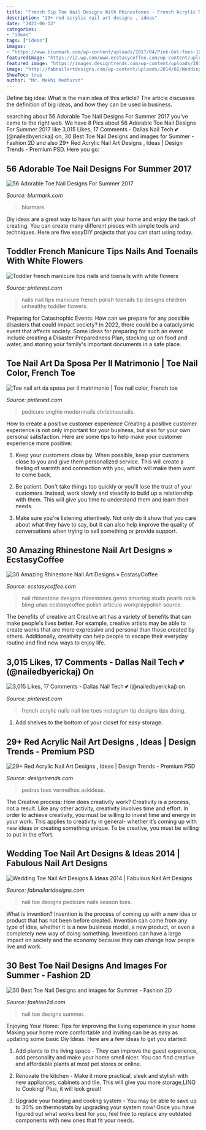 ```yaml
---
title: "French Tip Toe Nail Designs With Rhinestones - French Acrylic Nails Nail Toe Toes Instagram Tip Designs Tips Doing"
description: "29+ red acrylic nail art designs , ideas"
date: "2023-06-13"
categories:
- "ideas"
tags: ["ideas"]
images:
- "https://www.blurmark.com/wp-content/uploads/2017/04/Pink-Gel-Toes-1024x1024.jpg"
featuredImage: "https://i2.wp.com/www.ecstasycoffee.com/wp-content/uploads/2016/10/Rhinestone-Nail-Art-Designs-11.jpg"
featured_image: "https://images.designtrends.com/wp-content/uploads/2016/03/01125542/Red-Toe-Nail-Art-Design.jpg"
image: "http://fabnailartdesigns.com/wp-content/uploads/2014/02/Wedding-Toe-Nail-Art-Designs-Ideas-2014-1.jpg"
ShowToc: true
author: "Mr. Mekhi Medhurst"
---
```



Define big idea: What is the main idea of this article?
The article discusses the definition of big ideas, and how they can be used in business.

	

		
searching about 56 Adorable Toe Nail Designs For Summer 2017 you've came to the right web. We have 8 Pics about 56 Adorable Toe Nail Designs For Summer 2017 like 3,015 Likes, 17 Comments - Dallas Nail Tech 💕 (@nailedbyerickaj) on, 30 Best Toe Nail Designs and images for Summer - Fashion 2D and also 29+ Red Acrylic Nail Art Designs , Ideas | Design Trends - Premium PSD. Here you go:
		
    
## 56 Adorable Toe Nail Designs For Summer 2017

<img loading=lazy src="https://www.blurmark.com/wp-content/uploads/2017/04/Pink-Gel-Toes-1024x1024.jpg" onerror="this.onerror=null;this.src='https://tse2.mm.bing.net/th?id=OIP.1TRCX7ZUgN5FUkrItANh2wHaHa&amp;pid=15.1';" alt="56 Adorable Toe Nail Designs For Summer 2017">

_Source: blurmark.com_

>blurmark. 

	

Diy ideas are a great way to have fun with your home and enjoy the task of creating. You can create many different pieces with simple tools and techniques. Here are five easyDIY projects that you can start using today.

    
## Toddler French Manicure Tips Nails And Toenails With White Flowers

<img loading=lazy src="https://i.pinimg.com/736x/66/75/4c/66754cfea574d6d0e5c157240f2f9017--manicure-tips-tip-nails.jpg" onerror="this.onerror=null;this.src='https://tse2.mm.bing.net/th?id=OIP.qZ9qbT-ammpRbdDeLP4x3wHaFj&amp;pid=15.1';" alt="Toddler french manicure tips nails and toenails with white flowers">

_Source: pinterest.com_

>nails nail tips manicure french polish toenails tip designs children unhealthy toddler flowers. 

	

Preparing for Catastrophic Events: How can we prepare for any possible disasters that could impact society?
In 2022, there could be a cataclysmic event that affects society. Some ideas for preparing for such an event include creating a Disaster Preparedness Plan, stocking up on food and water, and storing your family's important documents in a safe place.

    
## Toe Nail Art Da Sposa Per Il Matrimonio | Toe Nail Color, French Toe

<img loading=lazy src="https://i.pinimg.com/736x/3d/17/d3/3d17d31bfdce7708d6ac5d08f75ddf0f.jpg" onerror="this.onerror=null;this.src='https://tse2.mm.bing.net/th?id=OIP.hUnGcUn8slAUwkdIYuCoVQAAAA&amp;pid=15.1';" alt="Toe nail art da sposa per il matrimonio | Toe nail color, French toe">

_Source: pinterest.com_

>pedicure unghie modernnails christmasnails. 

	

How to create a positive customer experience
Creating a positive customer experience is not only important for your business, but also for your own personal satisfaction. Here are some tips to help make your customer experience more positive:
1. Keep your customers close by. When possible, keep your customers close to you and give them personalized service. This will create a feeling of warmth and connection with you, which will make them want to come back.

2. Be patient. Don't take things too quickly or you'll lose the trust of your customers. Instead, work slowly and steadily to build up a relationship with them. This will give you time to understand them and learn their needs.

3. Make sure you're listening attentively. Not only do it show that you care about what they have to say, but it can also help improve the quality of conversations when trying to sell something or provide support.

    
## 30 Amazing Rhinestone Nail Art Designs » EcstasyCoffee

<img loading=lazy src="https://i2.wp.com/www.ecstasycoffee.com/wp-content/uploads/2016/10/Rhinestone-Nail-Art-Designs-11.jpg" onerror="this.onerror=null;this.src='https://tse3.mm.bing.net/th?id=OIP.7kuMQ2B7z6UXFdyb-BD9sQHaIj&amp;pid=15.1';" alt="30 Amazing Rhinestone Nail Art Designs » EcstasyCoffee">

_Source: ecstasycoffee.com_

>nail rhinestone designs rhinestones gems amazing studs pearls nails bling uñas ecstasycoffee polish artículo workplaypolish source. 

	

The benefits of creative art
Creative art has a variety of benefits that can make people's lives better. For example, creative artists may be able to create works that are more expressive and personal than those created by others. Additionally, creativity can help people to escape their everyday routine and find new ways to enjoy life.

    
## 3,015 Likes, 17 Comments - Dallas Nail Tech 💕 (@nailedbyerickaj) On

<img loading=lazy src="https://i.pinimg.com/736x/cc/31/2c/cc312c0b7c5cf481e62824799ff13bf9.jpg" onerror="this.onerror=null;this.src='https://tse1.mm.bing.net/th?id=OIP.moza6l3CghUTmsP_4VYHOgHaJQ&amp;pid=15.1';" alt="3,015 Likes, 17 Comments - Dallas Nail Tech 💕 (@nailedbyerickaj) on">

_Source: pinterest.com_

>french acrylic nails nail toe toes instagram tip designs tips doing. 

	

1. Add shelves to the bottom of your closet for easy storage.

    
## 29+ Red Acrylic Nail Art Designs , Ideas | Design Trends - Premium PSD

<img loading=lazy src="https://images.designtrends.com/wp-content/uploads/2016/03/01125542/Red-Toe-Nail-Art-Design.jpg" onerror="this.onerror=null;this.src='https://tse2.mm.bing.net/th?id=OIP.WAuc96E8QduTqG46BJ78DAHaJQ&amp;pid=15.1';" alt="29+ Red Acrylic Nail Art Designs , Ideas | Design Trends - Premium PSD">

_Source: designtrends.com_

>pedras toes vermelhos askideas. 

	

The Creative process: How does creativity work?
Creativity is a process, not a result. Like any other activity, creativity involves time and effort. In order to achieve creativity, you must be willing to invest time and energy in your work. This applies to creativity in general- whether it’s coming up with new ideas or creating something unique. To be creative, you must be willing to put in the effort.

    
## Wedding Toe Nail Art Designs &amp; Ideas 2014 | Fabulous Nail Art Designs

<img loading=lazy src="http://fabnailartdesigns.com/wp-content/uploads/2014/02/Wedding-Toe-Nail-Art-Designs-Ideas-2014-1.jpg" onerror="this.onerror=null;this.src='https://tse2.mm.bing.net/th?id=OIP.j6wmrGe8ZwIGtPyiNOX16AHaJ4&amp;pid=15.1';" alt="Wedding Toe Nail Art Designs &amp; Ideas 2014 | Fabulous Nail Art Designs">

_Source: fabnailartdesigns.com_

>nail toe designs pedicure nails season toes. 

	

What is invention?
Invention is the process of coming up with a new idea or product that has not been before created. Invention can come from any type of idea, whether it is a new business model, a new product, or even a completely new way of doing something. Inventions can have a large impact on society and the economy because they can change how people live and work.

    
## 30 Best Toe Nail Designs And Images For Summer - Fashion 2D

<img loading=lazy src="https://farm8.staticflickr.com/7860/33581482668_58179858e2_o.jpg" onerror="this.onerror=null;this.src='https://tse3.mm.bing.net/th?id=OIP._45Bui0XYv4MHDgc_W4oZQHaK2&amp;pid=15.1';" alt="30 Best Toe Nail Designs and images for Summer - Fashion 2D">

_Source: fashion2d.com_

>nail toe designs summer. 

	

Enjoying Your Home: Tips for improving the living experience in your home
Making your home more comfortable and inviting can be as easy as updating some basic Diy Ideas. Here are a few ideas to get you started:
1. Add plants to the living space - They can improve the guest experience, add personality and make your home smell nicer. You can find creative and affordable plants at most pet stores or online.

2. Renovate the kitchen - Make it more practical, sleek and stylish with new appliances, cabinets and tile. This will give you more storage,LINQ to Cooking! Plus, it will look great!

3. Upgrade your heating and cooling system - You may be able to save up to 30% on thermostats by upgrading your system now! Once you have figured out what works best for you, feel free to replace any outdated components with new ones that fit your needs.

